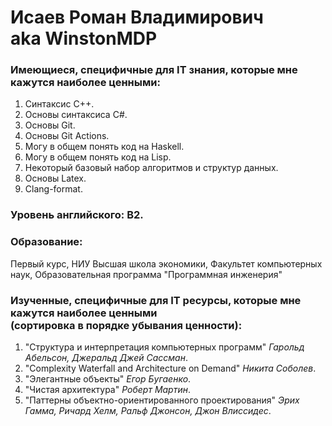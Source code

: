 # Исаев Роман Владимирович <br> aka WinstonMDP

### Имеющиеся, специфичные для IT знания, которые мне кажутся наиболее ценными:
1. Синтаксис C++.
2. Основы синтаксиса C#.
3. Основы Git.
4. Основы Git Actions.
5. Могу в общем понять код на Haskell.
6. Могу в общем понять код на Lisp.
7. Некоторый базовый набор алгоритмов и структур данных.
8. Основы Latex.
9. Clang-format.

### Уровень английского: B2.

### Образование:
Первый курс, НИУ Высшая школа экономики, Факультет компьютерных наук, Образовательная программа "Программная инженерия"

### Изученные, специфичные для IT ресурсы, которые мне кажутся наиболее ценными <br> (сортировка в порядке убывания ценности):
1. "Структура и интерпретация компьютерных программ" *Гарольд Абельсон, Джеральд Джей Сассман*.
2. "Complexity Waterfall and Architecture on Demand" *Никита Соболев*.
3. "Элегантные объекты" *Егор Бугаенко*.
4. "Чистая архитектура" *Роберт Мартин*.
5. "Паттерны объектно-ориентированного проектирования" *Эрих Гамма, Ричард Хелм, Ральф Джонсон, Джон Влиссидес*.
